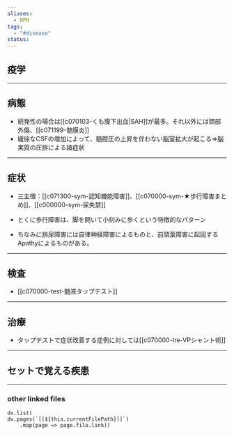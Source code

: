 ```yaml
---
aliases:
  - NPH
tags:
  - "#disease"
status:
---
```

## 疫学
---
## 病態
- 続発性の場合は[[c070103-くも膜下出血|SAH]]が最多。それ以外には頭部外傷、[[c071199-髄膜炎]]
- 緩徐なCSFの増加によって、髄腔圧の上昇を伴わない脳室拡大が起こる⇒脳実質の圧排による諸症状
---
## 症状
- 三主徴：[[c071300-sym-認知機能障害]]、[[c070000-sym-★歩行障害まとめ]]、[[c000000-sym-尿失禁]]
- とくに歩行障害は、脚を開いて小刻みに歩くという特徴的なパターン

- ちなみに排尿障害には自律神経障害によるものと、前頭葉障害に起因するApathyによるものがある。
---
## 検査
- [[c070000-test-髄液タップテスト]]
---
## 治療
- タップテストで症状改善する症例に対しては[[c070000-tre-VPシャント術]]
---
## セットで覚える疾患
---
### other linked files
```dataviewjs
dv.list(
dv.pages(`[[${this.currentFilePath}]]`)
	.map(page => page.file.link))
```